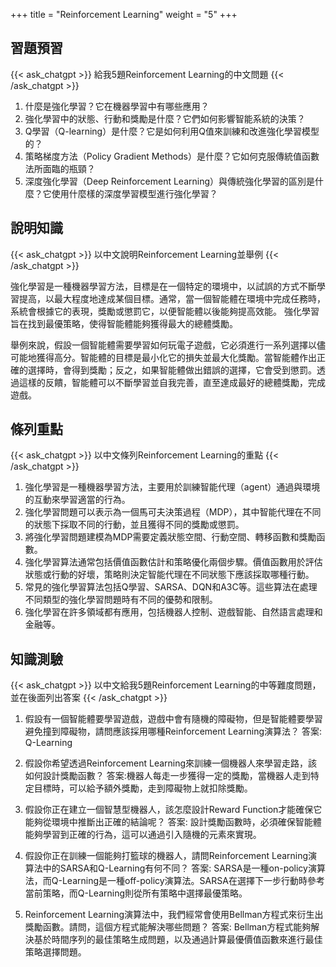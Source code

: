 +++
title = "Reinforcement Learning"
weight = "5"
+++
## 習題預習
{{< ask_chatgpt >}}
給我5題Reinforcement Learning的中文問題
{{< /ask_chatgpt >}}

1. 什麼是強化學習？它在機器學習中有哪些應用？
2. 強化學習中的狀態、行動和獎勵是什麼？它們如何影響智能系統的決策？
3. Q學習（Q-learning）是什麼？它是如何利用Q值來訓練和改進強化學習模型的？
4. 策略梯度方法（Policy Gradient Methods）是什麼？它如何克服傳統值函數法所面臨的瓶頸？
5. 深度強化學習（Deep Reinforcement Learning）與傳統強化學習的區別是什麼？它使用什麼樣的深度學習模型進行強化學習？   

## 說明知識
{{< ask_chatgpt >}}
以中文說明Reinforcement Learning並舉例
{{< /ask_chatgpt >}}

強化學習是一種機器學習方法，目標是在一個特定的環境中，以試誤的方式不斷學習提高，以最大程度地達成某個目標。通常，當一個智能體在環境中完成任務時，系統會根據它的表現，獎勵或懲罰它，以便智能體以後能夠提高效能。 強化學習旨在找到最優策略，使得智能體能夠獲得最大的總體獎勵。

舉例來說，假設一個智能體需要學習如何玩電子遊戲，它必須進行一系列選擇以儘可能地獲得高分。智能體的目標是最小化它的損失並最大化獎勵。當智能體作出正確的選擇時，會得到獎勵；反之，如果智能體做出錯誤的選擇，它會受到懲罰。透過這樣的反饋，智能體可以不斷學習並自我完善，直至達成最好的總體獎勵，完成遊戲。   

## 條列重點
{{< ask_chatgpt >}}
以中文條列Reinforcement Learning的重點
{{< /ask_chatgpt >}}

1. 強化學習是一種機器學習方法，主要用於訓練智能代理（agent）通過與環境的互動來學習適當的行為。
2. 強化學習問題可以表示為一個馬可夫決策過程（MDP），其中智能代理在不同的狀態下採取不同的行動，並且獲得不同的獎勵或懲罰。
3. 將強化學習問題建模為MDP需要定義狀態空間、行動空間、轉移函數和獎勵函數。
4. 強化學習算法通常包括價值函數估計和策略優化兩個步驟。價值函數用於評估狀態或行動的好壞，策略則決定智能代理在不同狀態下應該採取哪種行動。
5. 常見的強化學習算法包括Q學習、SARSA、DQN和A3C等。這些算法在處理不同類型的強化學習問題時有不同的優勢和限制。
6. 強化學習在許多領域都有應用，包括機器人控制、遊戲智能、自然語言處理和金融等。   

## 知識測驗
{{< ask_chatgpt >}}
以中文給我5題Reinforcement Learning的中等難度問題，並在後面列出答案
{{< /ask_chatgpt >}}

1. 假設有一個智能體要學習遊戲，遊戲中會有隨機的障礙物，但是智能體要學習避免撞到障礙物，請問應該採用哪種Reinforcement Learning演算法？
答案: Q-Learning

2. 假設你希望透過Reinforcement Learning來訓練一個機器人來學習走路，該如何設計獎勵函數？
答案:機器人每走一步獲得一定的獎勵，當機器人走到特定目標時，可以給予額外獎勵，走到障礙物上就扣除獎勵。

3. 假設你正在建立一個智慧型機器人，該怎麼設計Reward Function才能確保它能夠從環境中推斷出正確的結論呢？
答案: 設計獎勵函數時，必須確保智能體能夠學習到正確的行為，這可以通過引入隨機的元素來實現。

4. 假設你正在訓練一個能夠打籃球的機器人，請問Reinforcement Learning演算法中的SARSA和Q-Learning有何不同？
答案: SARSA是一種on-policy演算法，而Q-Learning是一種off-policy演算法。SARSA在選擇下一步行動時參考當前策略，而Q-Learning則從所有策略中選擇最優策略。

5. Reinforcement Learning演算法中，我們經常會使用Bellman方程式來衍生出獎勵函數。請問，這個方程式能解決哪些問題？
答案: Bellman方程式能夠解決基於時間序列的最佳策略生成問題，以及通過計算最優價值函數來進行最佳策略選擇問題。   

